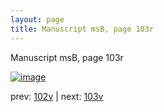 ```yaml
---
layout: page
title: Manuscript msB, page 103r
---
```


Manuscript msB, page 103r

[![image](http://www.homermultitext.org/iipsrv?OBJ=IIP,1.0&FIF=/project/homer/pyramidal/deepzoom/hmt/vbbifolio/v1/vb_102v_103r.tif&WID=100&CVT=JPEG)](http://www.homermultitext.org/ict2/?urn=urn:cite2:hmt:vbbifolio.v1:vb_102v_103r)

prev:  [102v](../102v) | next:  [103v](../103v)

